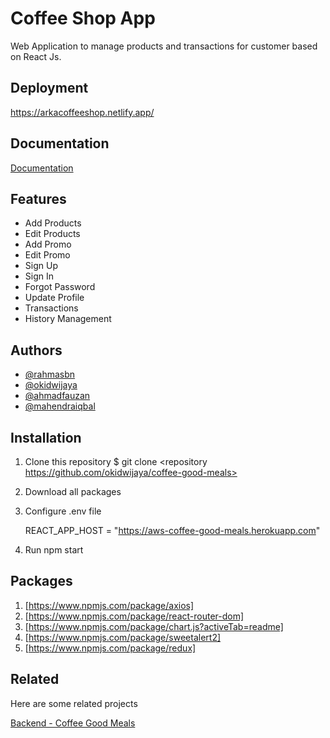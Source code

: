 
# Coffee Shop App

Web Application to manage products and transactions for customer based on React Js.


## Deployment

https://arkacoffeeshop.netlify.app/


## Documentation

[Documentation](https://arkacoffeeshop.netlify.app/)


## Features

- Add Products
- Edit Products
- Add Promo
- Edit Promo
- Sign Up
- Sign In
- Forgot Password
- Update Profile
- Transactions
- History Management


## Authors

- [@rahmasbn](https://github.com/rahmasbn)
- [@okidwijaya](https://github.com/okidwijaya)
- [@ahmadfauzan](https://github.com/special-snowflake)
- [@mahendraiqbal](https://github.com/mahendraiqbal)


## Installation

1. Clone this repository $ git clone <repository https://github.com/okidwijaya/coffee-good-meals>

2. Download all packages

3. Configure .env file 

    REACT_APP_HOST = "https://aws-coffee-good-meals.herokuapp.com"

4. Run npm start 
    
## Packages

1. [https://www.npmjs.com/package/axios]
2. [https://www.npmjs.com/package/react-router-dom]
3. [https://www.npmjs.com/package/chart.js?activeTab=readme]
4. [https://www.npmjs.com/package/sweetalert2]
5. [https://www.npmjs.com/package/redux]
## Related

Here are some related projects

[Backend - Coffee Good Meals](https://github.com/rahmasbn/Coffee-Good-Meals)